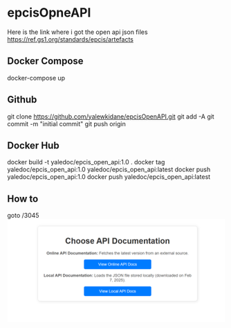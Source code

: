 # epcisOpneAPI

Here is the link where i got the open api json files https://ref.gs1.org/standards/epcis/artefacts

## Docker Compose 
docker-compose up


## Github

git clone https://github.com/yalewkidane/epcisOpenAPI.git
git add -A
git commit -m "initial commit"
git push origin


## Docker Hub
docker build -t yaledoc/epcis_open_api:1.0 .
docker tag yaledoc/epcis_open_api:1.0 yaledoc/epcis_open_api:latest
docker push yaledoc/epcis_open_api:1.0
docker push yaledoc/epcis_open_api:latest

## How to 
goto /3045
![alt text](images/image.png)

